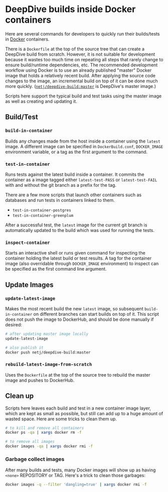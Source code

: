 # DeepDive builds inside Docker containers

Here are several commands for developers to quickly run their builds/tests in [Docker](https://docker.io) containers.

There is a `Dockerfile` at the top of the source tree that can create a DeepDive build from scratch.
However, it is not suitable for development because it wastes too much time on repeating all steps that rarely change to ensure build/runtime dependencies, etc.
The recommended development workflow using Docker is to use an already published "master" Docker image that holds a relatively recent build.
After applying the source code changes to the image, an incremental build on top of it can be done much more quickly.
([`netj/deepdive-build:master`](https://hub.docker.com/r/netj/deepdive-build/) is DeepDive's master image.)

Scripts here support the typical build and test tasks using the master image as well as creating and updating it.

## Build/Test

### `build-in-container`
Builds any changes made from the host inside a container using the `latest` image.
A different image can be specified in `DockerBuild.conf`, `DOCKER_IMAGE` environment variable, or a tag as the first argument to the command.

### `test-in-container`
Runs tests against the latest build inside a container.
It commits the container as a image tagged either `latest-test-PASS` or `latest-test-FAIL` with and without the git branch as a prefix for the tag.

There are a few more scripts that launch other containers such as databases and run tests in containers linked to them.

* `test-in-container-postgres`
* `test-in-container-greenplum`

After a successful test, the `latest` image for the current git branch is automatically updated to the build which was used for running the tests.

### `inspect-container`
Starts an interactive shell or runs given command for inspecting the container holding the latest build or test results.
A tag for the container image (also overridable through `DOCKER_IMAGE` environment) to inspect can be specified as the first command line argument.

## Update Images

### `update-latest-image`
Makes the most recent build the new `latest` image, so subsequent `build-in-container` on different branches can start builds on top of it.
This script does not push the image to DockerHub, and should be done manually if desired:

```bash
# after updating master image locally
update-latest-image

# also publish it
docker push netj/deepdive-build:master
```

### `rebuild-latest-image-from-scratch`
Uses the `Dockerfile` at the top of the source tree to rebuild the master image and pushes to DockerHub.


## Clean up

Scripts here leaves each build and test in a new container image layer, which are kept as small as possible, but still can add up to a huge amount of wasted space.
Here are some tricks to clean them up.

```bash
# to kill and remove all containers
docker ps -qa | xargs docker rm -f

# to remove all images
docker images -qa | xargs docker rmi -f
```

### Garbage collect images
After many builds and tests, many Docker images will show up as having `<none>` REPOSITORY or TAG.
Here's a trick to clean those garbages:
```bash
docker images -q --filter 'dangling=true' | xargs docker rmi -f
```
